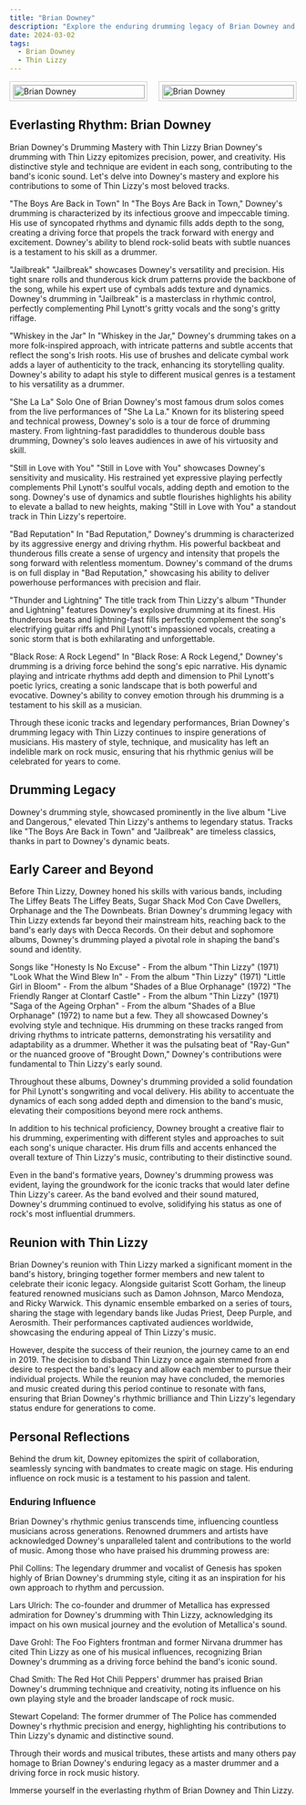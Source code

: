 ```yaml
---
title: "Brian Downey"
description: "Explore the enduring drumming legacy of Brian Downey and his journey with Thin Lizzy."
date: 2024-03-02
tags:
  - Brian Downey
  - Thin Lizzy
---
```


<div style="display: flex; justify-content: space-between;">

  <div style="flex: 1; margin-right: 10px; border: 1px solid #ccc; padding: 5px;">
    <img src="https://www.wincent.se/wp-content/uploads/2020/10/Brian-Downey-profile-kopia-480x720.png" alt="Brian Downey" style="width: 100%; border: 1px solid #ccc;">
  </div>

  <div style="flex: 1; margin-left: 10px; border: 1px solid #ccc; padding: 5px;">
    <img src="https://th.bing.com/th/id/OIP.XczqOOU4-XzRQvOaMEcL4wHaE0?rs=1&pid=ImgDetMain" alt="Brian Downey" style="width: 100%; border: 1px solid #ccc;">
  </div>

</div>

## Everlasting Rhythm: Brian Downey
Brian Downey's Drumming Mastery with Thin Lizzy
Brian Downey's drumming with Thin Lizzy epitomizes precision, power, and creativity. His distinctive style and technique are evident in each song, contributing to the band's iconic sound. Let's delve into Downey's mastery and explore his contributions to some of Thin Lizzy's most beloved tracks.

"The Boys Are Back in Town"
In "The Boys Are Back in Town," Downey's drumming is characterized by its infectious groove and impeccable timing. His use of syncopated rhythms and dynamic fills adds depth to the song, creating a driving force that propels the track forward with energy and excitement. Downey's ability to blend rock-solid beats with subtle nuances is a testament to his skill as a drummer.

"Jailbreak"
"Jailbreak" showcases Downey's versatility and precision. His tight snare rolls and thunderous kick drum patterns provide the backbone of the song, while his expert use of cymbals adds texture and dynamics. Downey's drumming in "Jailbreak" is a masterclass in rhythmic control, perfectly complementing Phil Lynott's gritty vocals and the song's gritty riffage.

"Whiskey in the Jar"
In "Whiskey in the Jar," Downey's drumming takes on a more folk-inspired approach, with intricate patterns and subtle accents that reflect the song's Irish roots. His use of brushes and delicate cymbal work adds a layer of authenticity to the track, enhancing its storytelling quality. Downey's ability to adapt his style to different musical genres is a testament to his versatility as a drummer.

"She La La" Solo
One of Brian Downey's most famous drum solos comes from the live performances of "She La La." Known for its blistering speed and technical prowess, Downey's solo is a tour de force of drumming mastery. From lightning-fast paradiddles to thunderous double bass drumming, Downey's solo leaves audiences in awe of his virtuosity and skill.

"Still in Love with You"
"Still in Love with You" showcases Downey's sensitivity and musicality. His restrained yet expressive playing perfectly complements Phil Lynott's soulful vocals, adding depth and emotion to the song. Downey's use of dynamics and subtle flourishes highlights his ability to elevate a ballad to new heights, making "Still in Love with You" a standout track in Thin Lizzy's repertoire.

"Bad Reputation"
In "Bad Reputation," Downey's drumming is characterized by its aggressive energy and driving rhythm. His powerful backbeat and thunderous fills create a sense of urgency and intensity that propels the song forward with relentless momentum. Downey's command of the drums is on full display in "Bad Reputation," showcasing his ability to deliver powerhouse performances with precision and flair.

"Thunder and Lightning"
The title track from Thin Lizzy's album "Thunder and Lightning" features Downey's explosive drumming at its finest. His thunderous beats and lightning-fast fills perfectly complement the song's electrifying guitar riffs and Phil Lynott's impassioned vocals, creating a sonic storm that is both exhilarating and unforgettable.

"Black Rose: A Rock Legend"
In "Black Rose: A Rock Legend," Downey's drumming is a driving force behind the song's epic narrative. His dynamic playing and intricate rhythms add depth and dimension to Phil Lynott's poetic lyrics, creating a sonic landscape that is both powerful and evocative. Downey's ability to convey emotion through his drumming is a testament to his skill as a musician.

Through these iconic tracks and legendary performances, Brian Downey's drumming legacy with Thin Lizzy continues to inspire generations of musicians. His mastery of style, technique, and musicality has left an indelible mark on rock music, ensuring that his rhythmic genius will be celebrated for years to come.
## Drumming Legacy

Downey's drumming style, showcased prominently in the live album "Live and Dangerous," elevated Thin Lizzy's anthems to legendary status. Tracks like "The Boys Are Back in Town" and "Jailbreak" are timeless classics, thanks in part to Downey's dynamic beats.

## Early Career and Beyond

Before Thin Lizzy, Downey honed his skills with various bands, including The Liffey Beats The Liffey Beats, Sugar Shack
Mod Con Cave Dwellers, Orphanage and the The Downbeats. Brian Downey's drumming legacy with Thin Lizzy extends far beyond their mainstream hits, reaching back to the band's early days with Decca Records. On their debut and sophomore albums, Downey's drumming played a pivotal role in shaping the band's sound and identity.

Songs like "Honesty Is No Excuse" - From the album "Thin Lizzy" (1971) "Look What the Wind Blew In" - From the album "Thin Lizzy" (1971) "Little Girl in Bloom" - From the album "Shades of a Blue Orphanage" (1972) "The Friendly Ranger at Clontarf Castle" - From the album "Thin Lizzy" (1971) "Saga of the Ageing Orphan" - From the album "Shades of a Blue Orphanage" (1972)
to name but a few. They all showcased Downey's evolving style and technique. His drumming on these tracks ranged from driving rhythms to intricate patterns, demonstrating his versatility and adaptability as a drummer. Whether it was the pulsating beat of "Ray-Gun" or the nuanced groove of "Brought Down," Downey's contributions were fundamental to Thin Lizzy's early sound.

Throughout these albums, Downey's drumming provided a solid foundation for Phil Lynott's songwriting and vocal delivery. His ability to accentuate the dynamics of each song added depth and dimension to the band's music, elevating their compositions beyond mere rock anthems.

In addition to his technical proficiency, Downey brought a creative flair to his drumming, experimenting with different styles and approaches to suit each song's unique character. His drum fills and accents enhanced the overall texture of Thin Lizzy's music, contributing to their distinctive sound.

Even in the band's formative years, Downey's drumming prowess was evident, laying the groundwork for the iconic tracks that would later define Thin Lizzy's career. As the band evolved and their sound matured, Downey's drumming continued to evolve, solidifying his status as one of rock's most influential drummers.

## Reunion with Thin Lizzy

Brian Downey's reunion with Thin Lizzy marked a significant moment in the band's history, bringing together former members and new talent to celebrate their iconic legacy. Alongside guitarist Scott Gorham, the lineup featured renowned musicians such as Damon Johnson, Marco Mendoza, and Ricky Warwick. This dynamic ensemble embarked on a series of tours, sharing the stage with legendary bands like Judas Priest, Deep Purple, and Aerosmith. Their performances captivated audiences worldwide, showcasing the enduring appeal of Thin Lizzy's music.

However, despite the success of their reunion, the journey came to an end in 2019. The decision to disband Thin Lizzy once again stemmed from a desire to respect the band's legacy and allow each member to pursue their individual projects. While the reunion may have concluded, the memories and music created during this period continue to resonate with fans, ensuring that Brian Downey's rhythmic brilliance and Thin Lizzy's legendary status endure for generations to come.

## Personal Reflections

Behind the drum kit, Downey epitomizes the spirit of collaboration, seamlessly syncing with bandmates to create magic on stage. His enduring influence on rock music is a testament to his passion and talent.

### Enduring Influence
Brian Downey's rhythmic genius transcends time, influencing countless musicians across generations. Renowned drummers and artists have acknowledged Downey's unparalleled talent and contributions to the world of music. Among those who have praised his drumming prowess are:

Phil Collins: The legendary drummer and vocalist of Genesis has spoken highly of Brian Downey's drumming style, citing it as an inspiration for his own approach to rhythm and percussion.

Lars Ulrich: The co-founder and drummer of Metallica has expressed admiration for Downey's drumming with Thin Lizzy, acknowledging its impact on his own musical journey and the evolution of Metallica's sound.

Dave Grohl: The Foo Fighters frontman and former Nirvana drummer has cited Thin Lizzy as one of his musical influences, recognizing Brian Downey's drumming as a driving force behind the band's iconic sound.

Chad Smith: The Red Hot Chili Peppers' drummer has praised Brian Downey's drumming technique and creativity, noting its influence on his own playing style and the broader landscape of rock music.

Stewart Copeland: The former drummer of The Police has commended Downey's rhythmic precision and energy, highlighting his contributions to Thin Lizzy's dynamic and distinctive sound.

Through their words and musical tributes, these artists and many others pay homage to Brian Downey's enduring legacy as a master drummer and a driving force in rock music history.

Immerse yourself in the everlasting rhythm of Brian Downey and Thin Lizzy.
